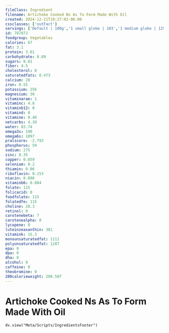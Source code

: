 ```yaml
---
fileClass: Ingredient
filename: Artichoke Cooked Ns As To Form Made With Oil
created: 2024-12-21T19:27:02-06:00
cssclasses: ['nutFact']
servings: ['Default | 100g','1 small globe | 103','1 medium globe | 125','1 large globe | 157','1 cup, hearts | 173','1 heart | 28']
id: 787872
foodgroup: Vegetables
calories: 67
fat: 3.1
protein: 3.01
carbohydrate: 8.89
sugars: 0.81
fiber: 4.5
cholesterol: 0
saturatedfats: 0.473
calcium: 20
iron: 0.55
potassium: 256
magnesium: 30
vitaminarae: 1
vitaminc: 4.8
vitaminb12: 0
vitamind: 0
vitamine: 0.46
netcarbs: 4.39
water: 83.74
omega3s: 190
omega6s: 1097
pralscore: -2.793
phosphorus: 59
sodium: 275
zinc: 0.35
copper: 0.059
selenium: 0.2
thiamin: 0.06
riboflavin: 0.153
niacin: 0.886
vitaminb6: 0.084
folate: 115
folicacid: 0
foodfolate: 115
folatedfe: 115
choline: 28.3
retinol: 0
carotenebeta: 7
carotenealpha: 0
lycopene: 0
luteinzeaxanthin: 381
vitamink: 15.3
monounsaturatedfat: 1111
polyunsaturatedfat: 1287
epa: 0
dpa: 0
dha: 0
alcohol: 0
caffeine: 0
theobromine: 0
200calorieweight: 298.507
---
```


# Artichoke Cooked Ns As To Form Made With Oil

```dataviewjs
dv.view("Meta/Scripts/IngredientsFooter")
```